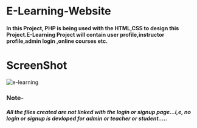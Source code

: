 # E-Learning-Website
#### In this Project, PHP is being used with the HTML,CSS to design this Project.E-Learning Project will contain user profile,instructor profile,admin login ,online courses etc. 

# ScreenShot
![e-learning](https://user-images.githubusercontent.com/65106015/97809953-6a5bb800-1c96-11eb-80ea-effa7955a1d9.jpg)

### Note-
##### All the files created are not linked with the login or signup page...i,e, no login or signup is devloped for admin or teacher or student.....
